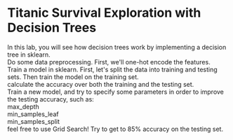 # Titanic Survival Exploration with Decision Trees
In this lab, you will see how decision trees work by implementing a decision tree in sklearn.  
Do some data preprocessing. First, we'll one-hot encode the features.  
Train a model in sklearn. First, let's split the data into training and testing sets. Then train the model on the training set.  
calculate the accuracy over both the training and the testing set.  
Train a new model, and try to specify some parameters in order to improve the testing accuracy, such as:  
  max_depth  
  min_samples_leaf  
  min_samples_split  
feel free to use Grid Search! Try to get to 85% accuracy on the testing set.
